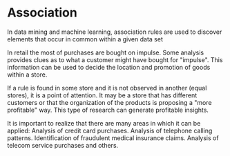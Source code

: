 # Association
In data mining and machine learning, association rules are used to discover elements that occur in common within a given data set

In retail the most of purchases are bought on impulse. Some analysis provides clues as to what a customer might have bought for "impulse". This information can be used to decide the location and promotion of goods within a store.

If a rule is found in some store and it is not observed in another (equal stores), it is a point of attention. It may be a store that has different customers or that the organization of the products is proposing a "more profitable" way. This type of research can generate profitable insights.

It is important to realize that there are many areas in which it can be applied: Analysis of credit card purchases. Analysis of telephone calling patterns. Identification of fraudulent medical insurance claims. Analysis of telecom service purchases and others.
